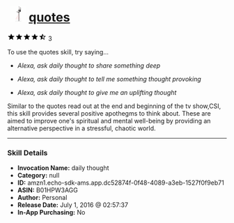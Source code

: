 # &nbsp;<img src="skill_icon" alt="quotes icon" width="36"> [quotes](http://alexa.amazon.com/#skills/amzn1.echo-sdk-ams.app.dc52874f-0f48-4089-a3eb-1527f0f9eb71)
![4.8 stars](../../images/ic_star_black_18dp_1x.png)![4.8 stars](../../images/ic_star_black_18dp_1x.png)![4.8 stars](../../images/ic_star_black_18dp_1x.png)![4.8 stars](../../images/ic_star_black_18dp_1x.png)![4.8 stars](../../images/ic_star_half_black_18dp_1x.png) 3

To use the quotes skill, try saying...

* *Alexa, ask daily thought to share something deep*

* *Alexa, ask daily thought to tell me something thought provoking*

* *Alexa, ask daily thought to give me an uplifting thought*

Similar to the quotes read out at the end and beginning of the tv show,CSI, this skill provides several positive apothegms to think about. 
These are aimed to improve one's spiritual and mental well-being by providing an alternative perspective in a stressful, chaotic world.

***

### Skill Details

* **Invocation Name:** daily thought
* **Category:** null
* **ID:** amzn1.echo-sdk-ams.app.dc52874f-0f48-4089-a3eb-1527f0f9eb71
* **ASIN:** B01HPW3AGG
* **Author:** Personal
* **Release Date:** July 1, 2016 @ 02:57:37
* **In-App Purchasing:** No
